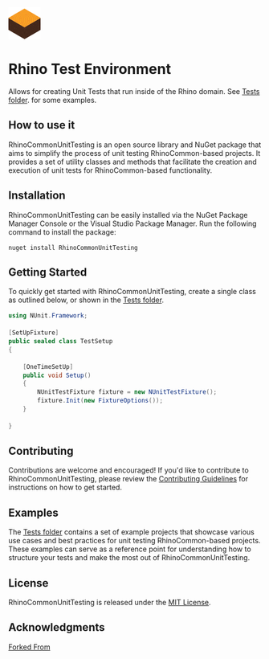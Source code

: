 ![Logo](art\Logo.png)
# Rhino Test Environment

Allows for creating Unit Tests that run inside of the Rhino domain. See [Tests folder](tests/). for some examples.

## How to use it

RhinoCommonUnitTesting is an open source library and NuGet package that aims to simplify the process of unit testing RhinoCommon-based projects. It provides a set of utility classes and methods that facilitate the creation and execution of unit tests for RhinoCommon-based functionality.

## Installation

RhinoCommonUnitTesting can be easily installed via the NuGet Package Manager Console or the Visual Studio Package Manager. Run the following command to install the package:

```pwsh
nuget install RhinoCommonUnitTesting
```

## Getting Started

To quickly get started with RhinoCommonUnitTesting, create a single class as outlined below, or shown in the [Tests folder](tests/).

``` c#
using NUnit.Framework;

[SetUpFixture]
public sealed class TestSetup
{

	[OneTimeSetUp]
	public void Setup()
	{
		NUnitTestFixture fixture = new NUnitTestFixture();
		fixture.Init(new FixtureOptions());
	}

}
```

## Contributing
Contributions are welcome and encouraged! If you'd like to contribute to RhinoCommonUnitTesting, please review the [Contributing Guidelines](docs/contributing.md) for instructions on how to get started.

## Examples

The [Tests folder](tests/) contains a set of example projects that showcase various use cases and best practices for unit testing RhinoCommon-based projects. These examples can serve as a reference point for understanding how to structure your tests and make the most out of RhinoCommonUnitTesting.

## License

RhinoCommonUnitTesting is released under the [MIT License](LICENSE.md).

## Acknowledgments

[Forked From](https://github.com/tmakin/RhinoCommonUnitTesting)